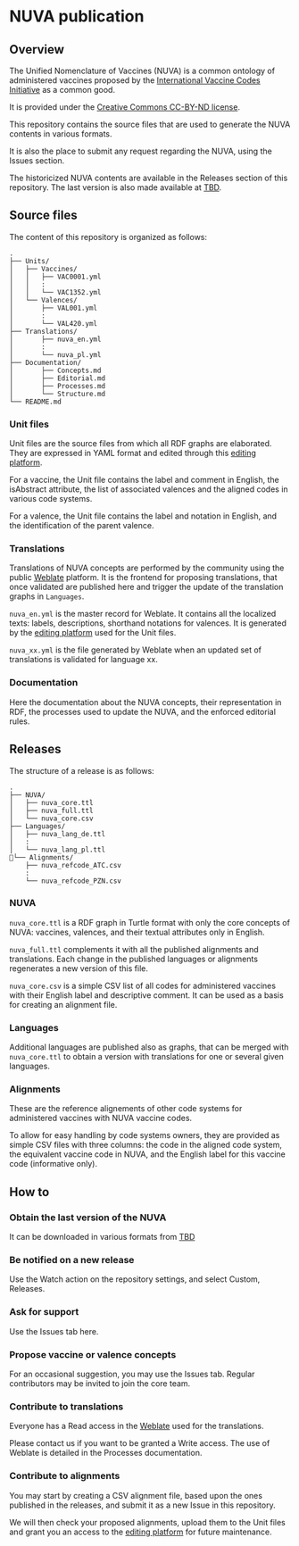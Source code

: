 # NUVA publication
## Overview
The Unified Nomenclature of Vaccines (NUVA) is a common ontology of administered vaccines proposed by the [International Vaccine Codes Initiative](https://ivci.org) as a common good.

It is provided under the [Creative Commons CC-BY-ND license](https://creativecommons.org/licenses/by-nd/4.0/deed.en).

This repository contains the source files that are used to generate the NUVA contents in various formats.

It is also the place to submit any request regarding the NUVA, using the Issues section.

The historicized NUVA contents are available in the Releases section of this repository. The last version is also made available at [TBD]().

## Source files
The content of this repository is organized as follows:
```
.
├── Units/
│   ├── Vaccines/
│   │   ├── VAC0001.yml
│   │   :
│   │   └── VAC1352.yml	
│   └── Valences/	
│       ├── VAL001.yml
│       :
│       └── VAL420.yml	
├── Translations/
│       ├── nuva_en.yml
│       :
│       └── nuva_pl.yml	
├── Documentation/
│       ├── Concepts.md
│       ├── Editorial.md
│       ├── Processes.md
│       └── Structure.md
└── README.md
```
### Unit files
Unit files are the source files from which all RDF graphs are elaborated. They are expressed in YAML format and edited through this [ editing platform]().

For a vaccine, the Unit file contains the label and comment in English, the isAbstract attribute, the list of associated valences and the aligned codes in various code systems.

For a valence, the Unit file contains the label and notation in English, and the identification of the parent valence.

### Translations
Translations of NUVA concepts are performed by the community using the public [Weblate](https://hosted.weblate.org/) platform. It is the frontend for proposing translations, that once validated are published here and trigger the update of the translation graphs in `Languages`.

`nuva_en.yml` is the master record for Weblate. It contains all the localized texts: labels, descriptions, shorthand notations for valences. It is generated by the [editing platform]() used for the Unit files.

`nuva_xx.yml` is the file generated by Weblate when an updated set of translations is validated for language xx.
### Documentation
Here the documentation about the NUVA concepts, their representation in RDF, the processes used to update the NUVA, and the enforced editorial rules.
## Releases
The structure of a release is as follows:
```
.
├── NUVA/
│   ├── nuva_core.ttl
│   ├── nuva_full.ttl
│   └── nuva_core.csv
├── Languages/
│   ├── nuva_lang_de.ttl
│   :
│   └── nuva_lang_pl.ttl
└── Alignments/
    ├── nuva_refcode_ATC.csv
    :
    └── nuva_refcode_PZN.csv
```
### NUVA
`nuva_core.ttl` is a RDF graph in Turtle format with only the core concepts of NUVA: vaccines, valences, and their textual attributes only in English.

`nuva_full.ttl` complements it with all the published alignments and translations. Each change in the published languages or alignments regenerates a new version of this file.

`nuva_core.csv` is a simple CSV list of all codes for administered vaccines with their English label and descriptive comment. It can be used as a basis for creating an alignment file.

### Languages
Additional languages are published also as graphs, that can be merged with `nuva_core.ttl` to obtain a version with translations for one or several given languages.

### Alignments
These are the reference alignements of other code systems for administered vaccines with NUVA vaccine codes.

To allow for easy handling by code systems owners, they are provided as simple CSV files with three columns: the code in the aligned code system, the equivalent vaccine code in NUVA, and the English label for this vaccine code (informative only).

## How to ##
### Obtain the last version of the NUVA ###
It can be downloaded in various formats from [TBD]()
### Be notified on a new release ###
Use the Watch action on the repository settings, and select Custom, Releases.
### Ask for support ###
Use the Issues tab here.
### Propose vaccine or valence concepts ###
For an occasional suggestion, you may use the Issues tab. Regular contributors may be invited to join the core team.

### Contribute to translations ###
Everyone has a Read access in the [Weblate](https://hosted.weblate.org) used for the translations.

Please contact us if you want to be granted a Write access. The use of Weblate is detailed in the Processes documentation. 
### Contribute to alignments ###
You may start by creating a CSV alignment file, based upon the ones published in the releases, and submit it as a new Issue in this repository. 

We will then check your proposed alignments, upload them to the Unit files and  grant you an access to the [editing platform]() for future maintenance.


